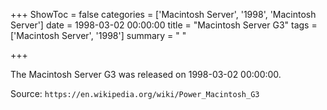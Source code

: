 +++
ShowToc = false
categories = ['Macintosh Server', '1998', 'Macintosh Server']
date = 1998-03-02 00:00:00
title = "Macintosh Server G3"
tags = ['Macintosh Server', '1998']
summary = " "

+++

The Macintosh Server G3 was released on 1998-03-02 00:00:00.

Source: `https://en.wikipedia.org/wiki/Power_Macintosh_G3`


